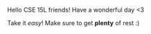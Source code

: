 
Hello CSE 15L friends! Have a wonderful day <3

Take it *easy*! Make sure to get **plenty** of rest :)

